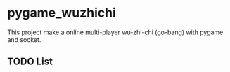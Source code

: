 # pygame_wuzhichi

This project make a online multi-player wu-zhi-chi (go-bang) with pygame and socket.

## TODO List
